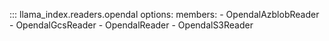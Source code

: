 ::: llama_index.readers.opendal
    options:
      members:
        - OpendalAzblobReader
        - OpendalGcsReader
        - OpendalReader
        - OpendalS3Reader
